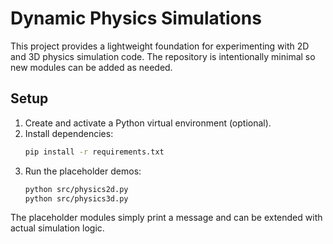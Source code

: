 # Dynamic Physics Simulations

This project provides a lightweight foundation for experimenting with
2D and 3D physics simulation code. The repository is intentionally
minimal so new modules can be added as needed.

## Setup
1. Create and activate a Python virtual environment (optional).
2. Install dependencies:
   ```bash
   pip install -r requirements.txt
   ```
3. Run the placeholder demos:
   ```bash
   python src/physics2d.py
   python src/physics3d.py
   ```

The placeholder modules simply print a message and can be extended with
actual simulation logic.
